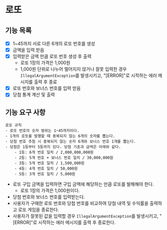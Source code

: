 # 로또

## 기능 목록

- [x] 1~45까지 서로 다른 6개의 로또 번호를 생성
- [X] 금액을 입력 받음
- [X] 입력받은 금액 만큼 로또 번호 생성 후 출력
  - 로또 1장의 가격은 1,000원
  - 1,000원 단위로 나누어 떨어지지 않거나
    잘못 입력한 경우 `IllegalArgumentException`를 발생시키고, "[ERROR]"로 시작하는 에러 메시지를 출력 후 종료
- [X] 로또 번호와 보너스 번호를 입력 받음
- [X] 당첨 통계 계산 및 출력

## 기능 요구 사항

```
로또 규칙
- 로또 번호의 숫자 범위는 1~45까지이다.
- 1개의 로또를 발행할 때 중복되지 않는 6개의 숫자를 뽑는다.
- 당첨 번호 추첨 시 중복되지 않는 숫자 6개와 보너스 번호 1개를 뽑는다.
- 당첨은 1등부터 5등까지 있다. 당첨 기준과 금액은 아래와 같다.
    - 1등: 6개 번호 일치 / 2,000,000,000원
    - 2등: 5개 번호 + 보너스 번호 일치 / 30,000,000원
    - 3등: 5개 번호 일치 / 1,500,000원
    - 4등: 4개 번호 일치 / 50,000원
    - 5등: 3개 번호 일치 / 5,000원
```

- 로또 구입 금액을 입력하면 구입 금액에 해당하는 만큼 로또를 발해해야 한다.
  - 로또 1장의 가격은 1,000원이다.
- 당첨 번호와 보너스 번호를 입력받는다.
- 사용자가 구매한 로또 번호와 당첨 번호를 비교하여 당첨 내역 및 수익률을 출력하고 로또 게임을 종료한다.
- 사용자가 잘못된 값을 입력할 경우 `IllegalArgumentException`를 발생시키고, "[ERROR]"로 시작하는 에러 메시지를 출력 후 종료한다.
